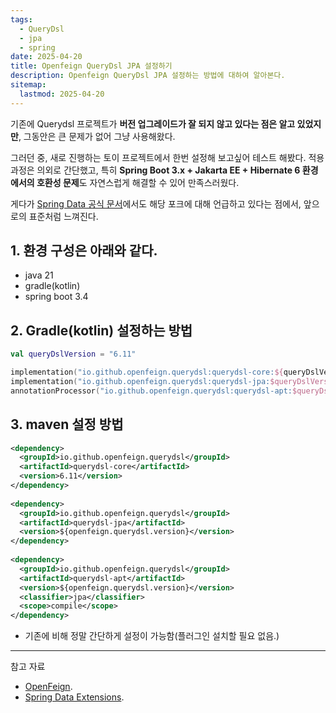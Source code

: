 ```yaml
---
tags:
  - QueryDsl
  - jpa
  - spring
date: 2025-04-20
title: Openfeign QueryDsl JPA 설정하기
description: Openfeign QueryDsl JPA 설정하는 방법에 대하여 알아본다.
sitemap:
  lastmod: 2025-04-20
---
```

기존에 Querydsl 프로젝트가 **버전 업그레이드가 잘 되지 않고 있다는 점은 알고 있었지만**, 그동안은 큰 문제가 없어 그냥 사용해왔다.

그러던 중, 새로 진행하는 토이 프로젝트에서 한번 설정해 보고싶어 테스트 해봤다.
적용 과정은 의외로 간단했고, 특히 **Spring Boot 3.x + Jakarta EE + Hibernate 6 환경에서의 호환성 문제**도 자연스럽게 해결할 수 있어 만족스러웠다.

게다가 [Spring Data 공식 문서](https://docs.spring.io/spring-data/jpa/reference/repositories/core-extensions.html)에서도 해당 포크에 대해 언급하고 있다는 점에서, 앞으로의 표준처럼 느껴진다.



## 1. 환경 구성은 아래와 같다.
 - java 21
 - gradle(kotlin)
 - spring boot 3.4


## 2. Gradle(kotlin) 설정하는 방법

```kotlin
val queryDslVersion = "6.11"

implementation("io.github.openfeign.querydsl:querydsl-core:${queryDslVersion}")  
implementation("io.github.openfeign.querydsl:querydsl-jpa:$queryDslVersion")  
annotationProcessor("io.github.openfeign.querydsl:querydsl-apt:$queryDslVersion:jpa")  
```

## 3. maven 설정 방법
```xml
<dependency>  
  <groupId>io.github.openfeign.querydsl</groupId>  
  <artifactId>querydsl-core</artifactId>  
  <version>6.11</version>  
</dependency>  
  
<dependency>  
  <groupId>io.github.openfeign.querydsl</groupId>  
  <artifactId>querydsl-jpa</artifactId>  
  <version>${openfeign.querydsl.version}</version>  
</dependency>  
  
<dependency>  
  <groupId>io.github.openfeign.querydsl</groupId>  
  <artifactId>querydsl-apt</artifactId>  
  <version>${openfeign.querydsl.version}</version>  
  <classifier>jpa</classifier>  
  <scope>compile</scope>  
</dependency>
```

- 기존에 비해 정말 간단하게 설정이 가능함(플러그인 설치할 필요 없음.)


--- 
참고 자료
- [OpenFeign](https://github.com/OpenFeign/querydsl).
- [Spring Data Extensions](https://docs.spring.io/spring-data/jpa/reference/repositories/core-extensions.html).